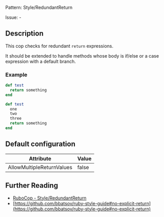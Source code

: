 Pattern: Style/RedundantReturn

Issue: -

## Description

This cop checks for redundant `return` expressions.

It should be extended to handle methods whose body is if/else
or a case expression with a default branch.

### Example

```ruby
def test
  return something
end

def test
  one
  two
  three
  return something
end
```

## Default configuration

Attribute | Value
--- | ---
AllowMultipleReturnValues | false

## Further Reading

* [RuboCop - Style/RedundantReturn](https://rubocop.readthedocs.io/en/latest/cops_style/#styleredundantreturn)
* [https://github.com/bbatsov/ruby-style-guide#no-explicit-return](https://github.com/bbatsov/ruby-style-guide#no-explicit-return)
